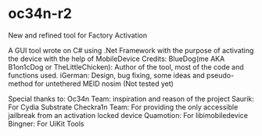 # oc34n-r2
New and refined tool for Factory Activation

A GUI tool wrote on C# using .Net Framework with the purpose of activating the device with the help of MobileDevice
Credits:
BlueDog(me AKA B1on1cDog or TheLittleChicken): Author of the tool, most of the code and functions used.
iGerman: Design, bug fixing, some ideas and pseudo-method for untethered MEID nosim (Not tested yet)

Special thanks to:
Oc34n Team: inspiration and reason of the project
Saurik: For Cydia Substrate
Checkra1n Team: For providing the only accessible jailbreak from an activation locked device
Quamotion: For libimobiledevice
Bingner: For UiKit Tools
